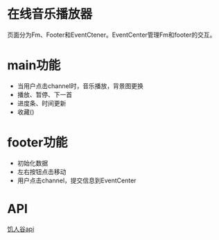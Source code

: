 # 在线音乐播放器
页面分为Fm、Footer和EventCtener。EventCenter管理Fm和footer的交互。
# main功能
- 当用户点击channel时，音乐播放，背景图更换
- 播放、暂停、下一首
- 进度条、时间更新
- 收藏()
# footer功能
- 初始化数据
- 左右按钮点击移动
- 用户点击channel，提交信息到EventCenter
# API
[饥人谷api](http://api.jirengu.com/)